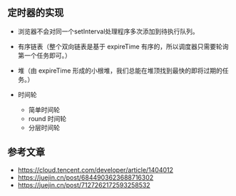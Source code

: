 ## 定时器的实现

- 浏览器不会对同一个setInterval处理程序多次添加到待执行队列。


- 有序链表（整个双向链表是基于 expireTime 有序的，所以调度器只需要轮询第一个任务即可。）
- 堆（由 expireTime 形成的小根堆，我们总能在堆顶找到最快的即将过期的任务。）
- 时间轮
  - 简单时间轮
  - round 时间轮
  - 分层时间轮



## 参考文章
- https://cloud.tencent.com/developer/article/1404012
- https://juejin.cn/post/6844903623688716302
- https://juejin.cn/post/7127262172593258532